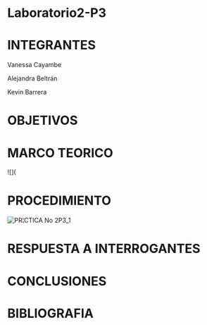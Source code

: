 # Laboratorio2-P3
# INTEGRANTES
Vanessa Cayambe

Alejandra Beltrán

Kevin Barrera
# OBJETIVOS
# MARCO TEORICO
![](
# PROCEDIMIENTO

![PR¦CTICA No 2P3_1](https://user-images.githubusercontent.com/84421370/132275724-0f19a145-3170-433c-a4f5-37ed0be7ffdf.jpg)


# RESPUESTA A INTERROGANTES
# CONCLUSIONES
# BIBLIOGRAFIA
